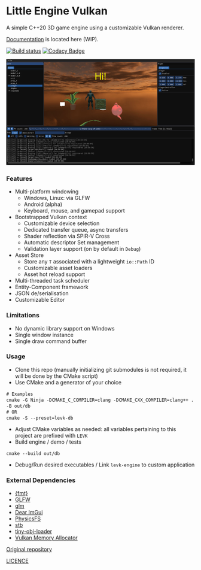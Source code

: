 # Little Engine Vulkan

A simple C++20 3D game engine using a customizable Vulkan renderer.

[Documentation](https://karnkaul.github.io/levk-docs) is located here (WIP).

[![Build status](https://ci.appveyor.com/api/projects/status/pulw8g0clgeu58pm?svg=true)](https://ci.appveyor.com/project/karnkaul/littleenginevk) [![Codacy Badge](https://app.codacy.com/project/badge/Grade/e79ed5707cf34431aaba70cb2cd3779d)](https://www.codacy.com/gh/karnkaul/LittleEngineVk/dashboard?utm_source=github.com&utm_medium=referral&utm_content=karnkaul/LittleEngineVk&utm_campaign=Badge_Grade)

![Screenshot](demo/data/images/demo_screenshot_0.png)

### Features

- Multi-platform windowing
  - Windows, Linux: via GLFW
  - Android (alpha)
  - Keyboard, mouse, and gamepad support
- Bootstrapped Vulkan context
  - Customizable device selection
  - Dedicated transfer queue, async transfers
  - Shader reflection via SPIR-V Cross
  - Automatic descriptor Set management
  - Validation layer support (on by default in `Debug`)
- Asset Store
  - Store any `T` associated with a lightweight `io::Path` ID
  - Customizable asset loaders
  - Asset hot reload support
- Multi-threaded task scheduler
- Entity-Component framework
- JSON de/serialisation
- Customizable Editor

### Limitations

- No dynamic library support on Windows
- Single window instance
- Single draw command buffer

### Usage

- Clone this repo (manually initializing git submodules is not required, it will be done by the CMake script)
- Use CMake and a generator of your choice

```
# Examples
cmake -G Ninja -DCMAKE_C_COMPILER=clang -DCMAKE_CXX_COMPILER=clang++ . -B out/db
# OR
cmake -S --preset=levk-db
```

- Adjust CMake variables as needed: all variables pertaining to this project are prefixed with `LEVK`
- Build engine / demo / tests

```
cmake --build out/db
```

- Debug/Run desired executables / Link `levk-engine` to custom application

### External Dependencies

- [{fmt}](https://github.com/fmtlib/fmt)
- [GLFW](https://github.com/glfw/glfw)
- [glm](https://github.com/g-truc/glm)
- [Dear ImGui](https://github.com/ocornut/imgui)
- [PhysicsFS]()
- [stb](https://github.com/nothings/stb)
- [tiny-obj-loader](https://github.com/tinyobjloader/tinyobjloader)
- [Vulkan Memory Allocator](https://github.com/GPUOpen-LibrariesAndSDKs/VulkanMemoryAllocator)

[Original repository](https://github.com/karnkaul/LittleEngineVk)

[LICENCE](LICENSE)
